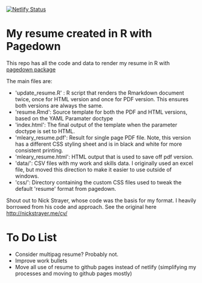 [![Netlify Status](https://api.netlify.com/api/v1/badges/e7807b3a-09cf-4f80-9eed-30a31ddb0d18/deploy-status)](https://app.netlify.com/sites/mattleary-resume/deploys)

# My resume created in R with Pagedown

This repo has all the code and data to render my resume in R with [pagedown package](https://pagedown.rbind.io)

The main files are:

- 'update_resume.R' : R script that renders the Rmarkdown document twice, once for HTML version and once for PDF version. This ensures both versions are always the same.
- 'resume.Rmd': Source template for both the PDF and HTML versions, based on the YAML Paramater doctype
- 'index.html': The final output of the template when the parameter doctype is set to HTML.
- 'mleary_resume.pdf': Result for single page PDF file. Note, this version has a different CSS styling sheet and is in black and white for more consistent printing.
- 'mleary_resume.html': HTML output that is used to save off pdf version.
- 'data/': CSV files with my work and skills data.  I originally used an excel file, but moved this direction to make it easier to use outside of windows.
- 'css/': Directory containing the custom CSS files used to tweak the default 'resume' format from pagedown.

Shout out to Nick Strayer, whose code was the basis for my format. I heavily borrowed from his code and approach. See the original here http://nickstrayer.me/cv/


# To Do List

* Consider multipag resume? Probably not.
* Improve work bullets
* Move all use of resume to github pages instead of netlify (simplifying my processes and moving to github pages mostly)
